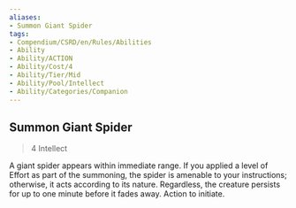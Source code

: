 ```yaml
---
aliases:
- Summon Giant Spider
tags:
- Compendium/CSRD/en/Rules/Abilities
- Ability
- Ability/ACTION
- Ability/Cost/4
- Ability/Tier/Mid
- Ability/Pool/Intellect
- Ability/Categories/Companion
---
```


  
## Summon Giant Spider  
>4  Intellect  
  
A giant spider appears within immediate range. If you applied a level of Effort as part of the summoning, the spider is amenable to your instructions; otherwise, it acts according to its nature. Regardless, the creature persists for up to one minute before it fades away. Action to initiate.